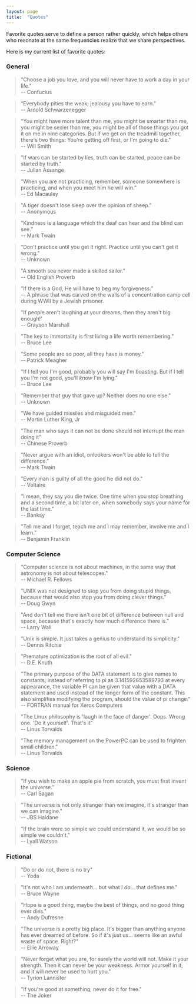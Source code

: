 ```yaml
---
layout: page
title:  "Quotes"
---
```


Favorite quotes serve to define a person rather quickly, which helps others who resonate at the same frequencies realize that we share perspectives.

Here is my current list of favorite quotes:

### General

> "Choose a job you love, and you will never have to work a day in your life."
<br>-- Confucius

> “Everybody pities the weak; jealousy you have to earn." 
<br>-- Arnold Schwarzenegger 

> "You might have more talent than me, you might be smarter than me, you might be sexier than me, you might be all of those things you got it on me in nine categories. But if we get on the treadmill together, there's two things: You're getting off first, or I'm going to die." 
<br>-- Will Smith

> "If wars can be started by lies, truth can be started, peace can be started by truth." 
<br>-- Julian Assange

> "When you are not practicing, remember, someone somewhere is practicing, and when you meet him he will win.” 
<br>-- Ed Macauley

> "A tiger doesn't lose sleep over the opinion of sheep." 
<br>-- Anonymous

> "Kindness is a language which the deaf can hear and the blind can see.” 
<br>-- Mark Twain

> "Don't practice until you get it right. Practice until you can't get it wrong." 
<br>-- Unknown

> "A smooth sea never made a skilled sailor." 
<br>-- Old English Proverb

> "If there is a God, He will have to beg my forgiveness.” 
<br>-- A phrase that was carved on the walls of a concentration camp cell during WWII by a Jewish prisoner.

> "If people aren't laughing at your dreams, then they aren't big enough!' 
<br>-- Grayson Marshall

> "The key to immortality is first living a life worth remembering." 
<br>-- Bruce Lee

> "Some people are so poor, all they have is money." 
<br>-- Patrick Meagher 

> "If I tell you I'm good, probably you will say I'm boasting. But if I tell you I'm not good, you'll *know* I'm lying." 
<br>-- Bruce Lee

> "Remember that guy that gave up? Neither does no one else." 
<br>-- Unknown

> "We have guided missiles and misguided men."
<br>-- Martin Luther King, Jr

> "The man who says it can not be done should not interrupt the man doing it" 
<br>-- Chinese Proverb

> "Never argue with an idiot, onlookers won't be able to tell the difference." 
<br>-- Mark Twain

> "Every man is guilty of all the good he did not do." 
<br>-- Voltaire

> "I mean, they say you die twice. One time when you stop breathing and a second time, a bit later on, when somebody says your name for the last time.” 
<br>-- Banksy

> "Tell me and I forget, teach me and I may remember, involve me and I learn.” 
<br>-- Benjamin Franklin

### Computer Science

> "Computer science is not about machines, in the same way that astronomy is not about telescopes." 
<br>-- Michael R. Fellows

> "UNIX was not designed to stop you from doing stupid things, because that would also stop you from doing clever things." 
<br>-- Doug Gwyn

> "And don't tell me there isn't one bit of difference between null and space, because that's exactly how much difference there is." 
<br>-- Larry Wall

> "Unix is simple. It just takes a genius to understand its simplicity."
<br>-- Dennis Ritchie

> "Premature optimization is the root of all evil." 
<br>-- D.E. Knuth

> "The primary purpose of the DATA statement is to give names to constants; instead of referring to pi as 3.141592653589793 at every appearance, the variable PI can be given that value with a DATA statement and used instead of the longer form of the constant. This also simplifies modifying the program, should the value of pi change." 
<br>-- FORTRAN manual for Xerox Computers

> "The Linux philosophy is 'laugh in the face of danger'. Oops. Wrong one. 'Do it yourself'. That's it" 
<br>-- Linus Torvalds

> "The memory management on the PowerPC can be used to frighten small children." 
<br>-- Linus Torvalds

### Science

> "If you wish to make an apple pie from scratch, you must first invent the universe." 
<br>-- Carl Sagan

> "The universe is not only stranger than we imagine, it's stranger than we can imagine." 
<br>-- JBS Haldane

> "If the brain were so simple we could understand it, we would be so simple we couldn't." 
<br>-- Lyall Watson

### Fictional

> "Do or do not, there is no try" 
<br>-- Yoda

> "It's not who I am underneath... but what I *do*... that defines me." 
<br>-- Bruce Wayne

> "Hope is a good thing, maybe the best of things, and no good thing ever dies." 
<br>-- Andy Dufresne

> "The universe is a pretty big place. It's bigger than anything anyone has ever dreamed of before. So if it's just us... seems like an awful waste of space. Right?" 
<br>-- Ellie Arroway 

> "Never forget what you are, for surely the world will not. Make it your strength. Then it can never be your weakness. Armor yourself in it, and it will never be used to hurt you."
<br>-- Tyrion Lannister

> "If you're good at something, never do it for free." 
<br>-- The Joker
